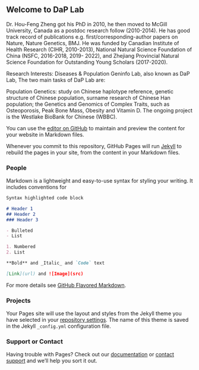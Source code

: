 ## Welcome to DaP Lab

Dr. Hou-Feng Zheng got his PhD in 2010, he then moved to McGill University, Canada as a postdoc research follow (2010-2014). He has good track record of publications e.g. first/corresponding-author papers on Nature, Nature Genetics, BMJ. He was funded by Canadian Institute of Health Research (CIHR, 2010-2013), National Natural Science Foundation of China (NSFC, 2016-2018, 2019- 2022), and Zhejiang Provincial Natural Science Foundation for Outstanding Young Scholars (2017-2020).

Research Interests: Diseases & Population Geninfo Lab, also known as DaP Lab, The two main tasks of DaP Lab are:

Population Genetics: study on Chinese haplotype reference, genetic structure of Chinese population, surname research of Chinese Han population;
the Genetics and Genomics of Complex Traits, such as Osteoporosis, Peak Bone Mass, Obesity and Vitamin D. The ongoing project is the Westlake BioBank for Chinese (WBBC).

You can use the [editor on GitHub](https://github.com/WestlakeU/DaP-Lab/edit/master/index.md) to maintain and preview the content for your website in Markdown files.

Whenever you commit to this repository, GitHub Pages will run [Jekyll](https://jekyllrb.com/) to rebuild the pages in your site, from the content in your Markdown files.

### People

Markdown is a lightweight and easy-to-use syntax for styling your writing. It includes conventions for

```markdown
Syntax highlighted code block

# Header 1
## Header 2
### Header 3

- Bulleted
- List

1. Numbered
2. List

**Bold** and _Italic_ and `Code` text

[Link](url) and ![Image](src)
```

For more details see [GitHub Flavored Markdown](https://guides.github.com/features/mastering-markdown/).

### Projects

Your Pages site will use the layout and styles from the Jekyll theme you have selected in your [repository settings](https://github.com/WestlakeU/DaP-Lab/settings). The name of this theme is saved in the Jekyll `_config.yml` configuration file.

### Support or Contact

Having trouble with Pages? Check out our [documentation](https://help.github.com/categories/github-pages-basics/) or [contact support](https://github.com/contact) and we’ll help you sort it out.
